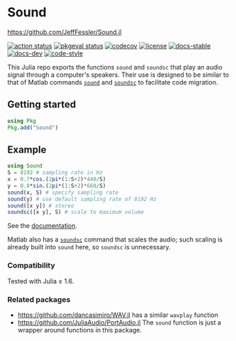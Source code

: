 # Sound

https://github.com/JeffFessler/Sound.jl

[![action status][action-img]][action-url]
[![pkgeval status][pkgeval-img]][pkgeval-url]
[![codecov][codecov-img]][codecov-url]
[![license][license-img]][license-url]
[![docs-stable][docs-stable-img]][docs-stable-url]
[![docs-dev][docs-dev-img]][docs-dev-url]
[![code-style][code-blue-img]][code-blue-url]

This Julia repo exports the functions
`sound`
and
`soundsc`
that play an audio signal through a computer's speakers.
Their use is designed to be similar to that of Matlab commands
[`sound`](https://www.mathworks.com/help/matlab/ref/sound.html)
and
[`soundsc`](https://www.mathworks.com/help/matlab/ref/soundsc.html)
to facilitate code migration.


## Getting started

```julia
using Pkg
Pkg.add("Sound")
```


## Example

```julia
using Sound
S = 8192 # sampling rate in Hz
x = 0.7*cos.(2pi*(1:S÷2)*440/S)
y = 0.8*sin.(2pi*(1:S÷2)*660/S)
sound(x, S) # specify sampling rate
sound(y) # use default sampling rate of 8192 Hz
sound([x y]) # stereo
soundsc([x y], S) # scale to maximum volume
```

See the
[documentation](https://jefffessler.github.io/Sound.jl/stable).


Matlab also has a
[`soundsc`](https://www.mathworks.com/help/matlab/ref/soundsc.html)
command
that scales the audio;
such scaling is already built into `sound` here,
so `soundsc` is unnecessary.

### Compatibility

Tested with Julia ≥ 1.6.


### Related packages

* https://github.com/dancasimiro/WAV.jl
  has a similar `wavplay` function
* https://github.com/JuliaAudio/PortAudio.jl
  The `sound` function is just a wrapper around functions in this package.


<!-- URLs -->
[action-img]: https://github.com/JeffFessler/Sound.jl/workflows/CI/badge.svg
[action-url]: https://github.com/JeffFessler/Sound.jl/actions
[build-img]: https://github.com/JeffFessler/Sound.jl/workflows/CI/badge.svg?branch=main
[build-url]: https://github.com/JeffFessler/Sound.jl/actions?query=workflow%3ACI+branch%3Amain
[pkgeval-img]: https://juliaci.github.io/NanosoldierReports/pkgeval_badges/S/Sound.svg
[pkgeval-url]: https://juliaci.github.io/NanosoldierReports/pkgeval_badges/S/Sound.html
[code-blue-img]: https://img.shields.io/badge/code%20style-blue-4495d1.svg
[code-blue-url]: https://github.com/invenia/BlueStyle
[codecov-img]: https://codecov.io/github/JeffFessler/Sound.jl/coverage.svg?branch=main
[codecov-url]: https://codecov.io/github/JeffFessler/Sound.jl?branch=main
[docs-stable-img]: https://img.shields.io/badge/docs-stable-blue.svg
[docs-stable-url]: https://JeffFessler.github.io/Sound.jl/stable
[docs-dev-img]: https://img.shields.io/badge/docs-dev-blue.svg
[docs-dev-url]: https://JeffFessler.github.io/Sound.jl/dev
[license-img]: http://img.shields.io/badge/license-MIT-brightgreen.svg?style=flat
[license-url]: LICENSE
